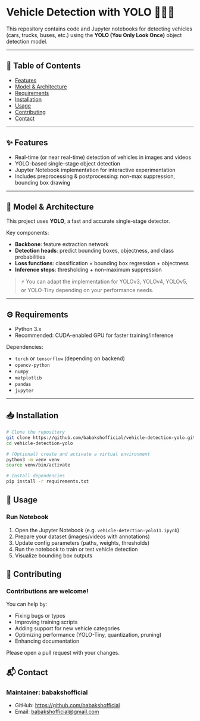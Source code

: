 # Vehicle Detection with YOLO 🚗🚌🚛

This repository contains code and Jupyter notebooks for detecting vehicles (cars, trucks, buses, etc.) using the **YOLO (You Only Look Once)** object detection model.

---

## 📌 Table of Contents
- [Features](#features)
- [Model & Architecture](#model--architecture)
- [Requirements](#requirements)
- [Installation](#installation)
- [Usage](#usage)
- [Contributing](#contributing)
- [Contact](#contact)

---

## ✨ Features
- Real-time (or near real-time) detection of vehicles in images and videos  
- YOLO-based single-stage object detection  
- Jupyter Notebook implementation for interactive experimentation  
- Includes preprocessing & postprocessing: non-max suppression, bounding box drawing  

---

## 🧠 Model & Architecture
This project uses **YOLO**, a fast and accurate single-stage detector.  

Key components:
- **Backbone**: feature extraction network  
- **Detection heads**: predict bounding boxes, objectness, and class probabilities  
- **Loss functions**: classification + bounding box regression + objectness  
- **Inference steps**: thresholding + non-maximum suppression  

> ⚡ You can adapt the implementation for YOLOv3, YOLOv4, YOLOv5, or YOLO-Tiny depending on your performance needs.

---

## ⚙️ Requirements
- Python 3.x  
- Recommended: CUDA-enabled GPU for faster training/inference  

Dependencies:
- `torch` or `tensorflow` (depending on backend)  
- `opencv-python`  
- `numpy`  
- `matplotlib`  
- `pandas`  
- `jupyter`  

---

## 📥 Installation
```bash
# Clone the repository
git clone https://github.com/babakshofficial/vehicle-detection-yolo.git
cd vehicle-detection-yolo

# (Optional) create and activate a virtual environment
python3 -m venv venv
source venv/bin/activate

# Install dependencies
pip install -r requirements.txt
```

## 🚀 Usage
### Run Notebook
1. Open the Jupyter Notebook (e.g. `vehicle-detection-yolo11.ipynb`)  
2. Prepare your dataset (images/videos with annotations)  
3. Update config parameters (paths, weights, thresholds)  
4. Run the notebook to train or test vehicle detection  
5. Visualize bounding box outputs  

## 🤝 Contributing
### Contributions are welcome!
You can help by:
- Fixing bugs or typos
- Improving training scripts
- Adding support for new vehicle categories
- Optimizing performance (YOLO-Tiny, quantization, pruning)
- Enhancing documentation

Please open a pull request with your changes.

## 📬 Contact
### Maintainer: **babakshofficial**
- GitHub: https://github.com/babakshofficial
- Email: babakshofficial@gmail.com
